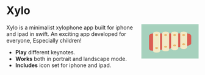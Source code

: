 # Xylo 

<img src="./Documentation/logo.png" align="right"
     alt="Xylo logo by MZ" width="150" height="90">

Xylo is a minimalist xylophone app built for iphone and ipad in swift. An exciting
app developed for everyone, Especially children!

* **Play** different keynotes.
* **Works** both in portrait and landscape mode.
* **Includes** icon set for iphone and ipad.